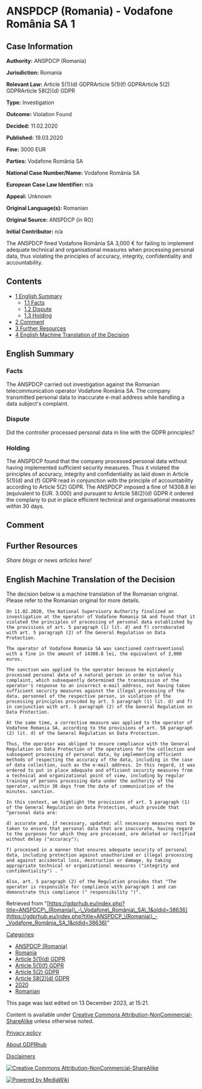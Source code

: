 # ANSPDCP (Romania) - Vodafone România SA 1

## Case Information

**Authority:** ANSPDCP (Romania)

**Jurisdiction:** Romania

**Relevant Law:** Article 5(1)(d) GDPRArticle 5(1)(f) GDPRArticle 5(2) GDPRArticle 58(2)(d) GDPR

**Type:** Investigation

**Outcome:** Violation Found

**Decided:** 11.02.2020

**Published:** 19.03.2020

**Fine:** 3000 EUR

**Parties:** Vodafone România SA

**National Case Number/Name:** Vodafone România SA

**European Case Law Identifier:** n/a

**Appeal:** Unknown

**Original Language(s):** Romanian

**Original Source:** ANSPDCP (in RO)

**Initial Contributor:** n/a

The ANSPDCP fined Vodafone România SA 3,000 € for failing to implement adequate technical and organisational measures when processing personal data, thus violating the principles of accuracy, integrity, confidentiality and accountability.

## Contents

*   [1 English Summary](#English_Summary)
    *   [1.1 Facts](#Facts)
    *   [1.2 Dispute](#Dispute)
    *   [1.3 Holding](#Holding)
*   [2 Comment](#Comment)
*   [3 Further Resources](#Further_Resources)
*   [4 English Machine Translation of the Decision](#English_Machine_Translation_of_the_Decision)

## English Summary

### Facts

The ANSPDCP carried out investigation against the Romanian telecommunication operator Vodafone România SA. The company transmitted personal data to inaccurate e-mail address while handling a data subject's complaint.

### Dispute

Did the controller processed personal data in line with the GDPR principles?

### Holding

The ANSPDCP found that the company processed personal data without having implemented sufficient security measures. Thus it violated the principles of accuracy, integrity and confidentiality as laid down in Article 5(1)(d) and (f) GDPR read in conjunction with the principle of accountability according to Article 5(2) GDPR. The ANSPDCP imposed a fine of 14308.8 lei (equivalent to EUR. 3.000) and pursuant to Article 58(2)(d) GDPR it ordered the complany to put in place efficient technical and organisational measures within 30 days.

## Comment

## Further Resources

_Share blogs or news articles here!_

## English Machine Translation of the Decision

The decision below is a machine translation of the Romanian original. Please refer to the Romanian original for more details.

```
On 11.02.2020, the National Supervisory Authority finalized an investigation at the operator of Vodafone Romania SA and found that it violated the principles of processing of personal data established by the provisions of art. 5 paragraph (1) lit. d) and f) corroborated with art. 5 paragraph (2) of the General Regulation on Data Protection.

The operator of Vodafone Romania SA was sanctioned contraventional with a fine in the amount of 14308.8 lei, the equivalent of 3,000 euros.

The sanction was applied to the operator because he mistakenly processed personal data of a natural person in order to solve his complaint, which subsequently determined the transmission of the operator's response to an incorrect e-mail address, not having taken sufficient security measures against the illegal processing of the data. personnel of the respective person, in violation of the processing principles provided by art. 5 paragraph (1) lit. d) and f) in conjunction with art. 5 paragraph (2) of the General Regulation on Data Protection.

At the same time, a corrective measure was applied to the operator of Vodafone Romania SA, according to the provisions of art. 58 paragraph (2) lit. d) of the General Regulation on Data Protection.

Thus, the operator was obliged to ensure compliance with the General Regulation on Data Protection of the operations for the collection and subsequent processing of personal data, by implementing efficient methods of respecting the accuracy of the data, including in the case of data collection, such as the e-mail address. In this regard, it was ordered to put in place adequate and efficient security measures from a technical and organizational point of view, including by regular training of persons processing data under the authority of the operator, within 30 days from the date of communication of the minutes. sanction.

In this context, we highlight the provisions of art. 5 paragraph (1) of the General Regulation on Data Protection, which provide that “personal data are:

d) accurate and, if necessary, updated; all necessary measures must be taken to ensure that personal data that are inaccurate, having regard to the purposes for which they are processed, are deleted or rectified without delay ("accuracy");

f) processed in a manner that ensures adequate security of personal data, including protection against unauthorized or illegal processing and against accidental loss, destruction or damage, by taking appropriate technical or organizational measures ("integrity and confidentiality") . "

Also, art. 5 paragraph (2) of the Regulation provides that "The operator is responsible for compliance with paragraph 1 and can demonstrate this compliance (" responsibility ")".

```

Retrieved from "[https://gdprhub.eu/index.php?title=ANSPDCP\_(Romania)\_-\_Vodafone\_România\_SA\_1&oldid=38636](https://gdprhub.eu/index.php?title=ANSPDCP_\(Romania\)_-_Vodafone_România_SA_1&oldid=38636)"

[Categories](/index.php?title=Special:Categories "Special:Categories"):

*   [ANSPDCP (Romania)](/index.php?title=Category:ANSPDCP_\(Romania\) "Category:ANSPDCP (Romania)")
*   [Romania](/index.php?title=Category:Romania "Category:Romania")
*   [Article 5(1)(d) GDPR](/index.php?title=Category:Article_5\(1\)\(d\)_GDPR "Category:Article 5(1)(d) GDPR")
*   [Article 5(1)(f) GDPR](/index.php?title=Category:Article_5\(1\)\(f\)_GDPR "Category:Article 5(1)(f) GDPR")
*   [Article 5(2) GDPR](/index.php?title=Category:Article_5\(2\)_GDPR "Category:Article 5(2) GDPR")
*   [Article 58(2)(d) GDPR](/index.php?title=Category:Article_58\(2\)\(d\)_GDPR "Category:Article 58(2)(d) GDPR")
*   [2020](/index.php?title=Category:2020 "Category:2020")
*   [Romanian](/index.php?title=Category:Romanian "Category:Romanian")

This page was last edited on 13 December 2023, at 15:21.

Content is available under [Creative Commons Attribution-NonCommercial-ShareAlike](https://creativecommons.org/licenses/by-nc-sa/4.0/) unless otherwise noted.

[Privacy policy](/index.php?title=GDPRhub:Privacy_policy)

[About GDPRhub](/index.php?title=GDPRhub:About)

[Disclaimers](/index.php?title=GDPRhub:General_disclaimer)

[![Creative Commons Attribution-NonCommercial-ShareAlike](/resources/assets/licenses/cc-by-nc-sa.png)](https://creativecommons.org/licenses/by-nc-sa/4.0/)

[![Powered by MediaWiki](/resources/assets/poweredby_mediawiki_88x31.png)](https://www.mediawiki.org/)